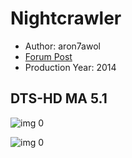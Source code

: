 # Nightcrawler

* Author: aron7awol
* [Forum Post](https://www.avsforum.com/threads/bass-eq-for-filtered-movies.2995212/post-56917638)
* Production Year: 2014

## DTS-HD MA 5.1

![img 0](https://i.imgur.com/skVFCM0.jpg)

![img 0](https://i.imgur.com/HXd94pR.png)

